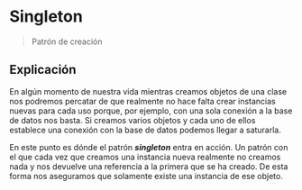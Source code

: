 # Singleton

> Patrón de creación

## Explicación

En algún momento de nuestra vida mientras creamos objetos de una clase nos podremos percatar de que realmente no hace falta crear instancias nuevas para cada uso porque, por ejemplo, con una sola conexión a la base de datos nos basta. Si creamos varios objetos y cada uno de ellos establece una conexión con la base de datos podemos llegar a saturarla.

En este punto es dónde el patrón __*singleton*__ entra en acción. Un patrón con el que cada vez que creamos una instancia nueva realmente no creamos nada y nos devuelve una referencia a la primera que se ha creado. De esta forma nos aseguramos que solamente existe una instancia de ese objeto.
